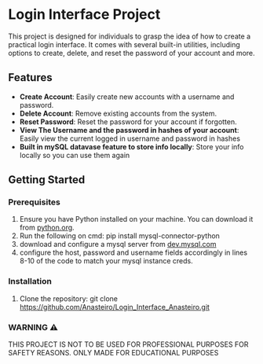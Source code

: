 # Login Interface Project

This project is designed for individuals to grasp the idea of how to create a practical login interface. It comes with several built-in utilities, including options to create, delete, and reset the password of your account and more.

## Features

- **Create Account**: Easily create new accounts with a username and password.
- **Delete Account**: Remove existing accounts from the system.
- **Reset Password**: Reset the password for your account if forgotten.
- **View The Username and the password in hashes of your account**: Easily view the current logged in username and password in hashes
- **Built in mySQL datavase feature to store info locally**: Store your info locally so you can use them again

## Getting Started

### Prerequisites

1. Ensure you have Python installed on your machine. You can download it from [python.org](https://www.python.org/).
2. Run the following on cmd: pip install mysql-connector-python
3. download and configure a mysql server from [dev.mysql.com](https://dev.mysql.com/downloads/mysql/)
4. configure the host, password and username fields accordingly in lines 8-10 of the code to match your mysql instance creds.


### Installation

1. Clone the repository:
   git clone https://github.com/Anasteiro/Login_Interface_Anasteiro.git

### WARNING ⚠️

THIS PROJECT IS NOT TO BE USED FOR PROFESSIONAL PURPOSES FOR SAFETY REASONS. ONLY MADE FOR EDUCATIONAL PURPOSES
